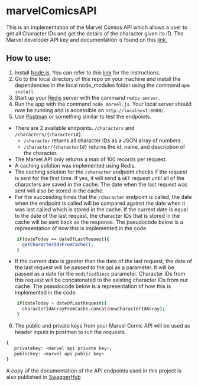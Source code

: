 # marvelComicsAPI

This is an implementation of the Marvel Comics API which allows a user to get all Character IDs and get the details of the character given its ID. The Marvel developer API key and documentation is found on this [link.](https://developer.marvel.com)

## How to use:
1. Install [Node.js](https://nodejs.org). You can refer to this [link](https://docs.npmjs.com/downloading-and-installing-node-js-and-npm) for the instructions.
2. Go to the local directory of this repo on your machine and install the dependencies in the local node_modules folder using the command `npm install`.
3. Start up your [Redis](https://redis.io/) server with the command `redis-server`.
4. Run the app with the command `node marvel.js`. Your local server should now be running and is accessible on `http://localhost:8080/`.
5. Use [Postman](https://www.postman.com/) or something similar to test the endpoints.
  * There are 2 available endpoints. `/characters` and `/characters/{characterId}`.
    * `/character` returns all character IDs as a JSON array of numbers.
    * `/character/{characterId}` returns the id, name, and description of the character.
  * The Marvel API only returns a max of 100 records per request.
  * A caching solution was implemented using Redis.
  * The caching solution for the `/character` endpoint checks if the request is sent for the first time. If yes, it will send a `GET` request until all of the characters are saved in the cache. The date when the last request was sent will also be stored in the cache.
  * For the succeeding times that the `/character` endpoint is called, the date when the endpoint is called will be compared against the date when it was last called which is stored in the cache. If the current date is equal to the date of the last request, the character IDs that is stored in the cache will be sent back as the response. The pseudocode below is a representation of how this is implemented in the code.
```bash
    if(dateToday == dateOfLastRequest){
      getCharacterIdsFromCache();
    }
```

  * If the current date is greater than the date of the last request, the date of the last request will be passed to the api as a parameter. It will be passed as a date for the `modifiedSince` parameter. Character IDs from this request will be concatenated to the existing character IDs from our cache. The pseudocode below is a representation of how this is implemented in the code.
```bash
    if(dateToday > dateOfLastRequest){
      characterIdArrayFromCache.concat(newCharacterIdArray);
    }
```
6. The public and private keys from your Marvel Comic API will be used as header inputs in postman to run the requests.
```bash
{
   privatekey: <marvel api private key>,
   publickey: <marvel api public key>
}
```
A copy of the documentation of the API endpoints used in this project is also published in [SwaggerHub](https://app.swaggerhub.com/apis/djricafort/marvel-comics_api/1.0.0)
